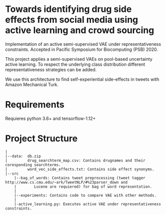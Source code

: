 # Towards identifying drug side effects from social media using active learning and crowd sourcing

Implementation of an active semi-supervised VAE under representativeness constraints. Accepted in Pacific Symposium for Biocomputing (PSB) 2020.

This project applies a semi-supervised VAEs on pool-based uncertainty active learning. 
To respect the underlying class distribution different representativeness strategies can be added.

We use this architecture to find self-experiential side-effects in tweets with Amazon Mechanical Turk.

# Requirements
Requieres python 3.6+ and tensorflow-1.12+
# Project Structure
    |
    |--data:  db.zip
    |         drug_searchterm_map.csv: Contains drugnames and their coresponding searchterms.
    |         word_vec_side_effects.txt: Contains side effect synonyms.
    |--src
        |--bag_of_words: Contains tweet preprocessing (tweet tagger http://www.cs.cmu.edu/~ark/TweetNLP/#%23parser_down and 
        |        Lucene are requiered) for bag of word representation.
        |
        |--experiments: Contains code to compare VAE with other methods.
		|
		|-active_learning.py: Executes active VAE under representativeness constraints.

           
